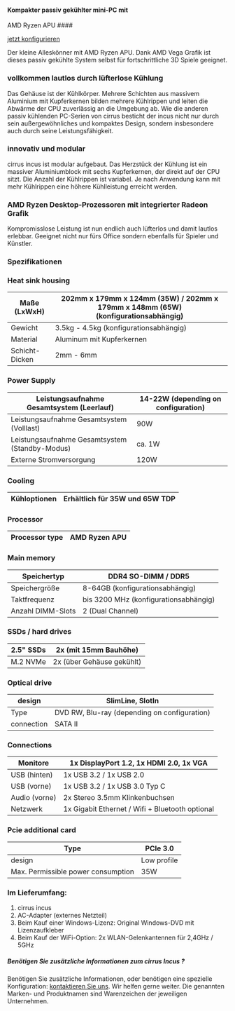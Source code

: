 #### Kompakter passiv gekühlter mini-PC mit
AMD Ryzen APU ####

[jetzt konfigurieren](https://www.cirrus7.com/produkte/cirrus7-incus/)

Der kleine Alleskönner mit AMD Ryzen APU. Dank AMD Vega Grafik ist dieses passiv gekühlte System selbst für fortschrittliche 3D Spiele geeignet.

### vollkommen lautlos durch lüfterlose Kühlung ###

Das Gehäuse ist der Kühlkörper. Mehrere Schichten aus massivem Aluminium mit Kupferkernen bilden mehrere Kühlrippen und leiten die Abwärme der CPU zuverlässig an die Umgebung ab. Wie die anderen passiv kühlenden PC-Serien von cirrus besticht der incus nicht nur durch sein außergewöhnliches und kompaktes Design, sondern insbesondere auch durch seine Leistungsfähigkeit.

### innovativ und modular ###

cirrus incus ist modular aufgebaut. Das Herzstück der Kühlung ist ein massiver Aluminiumblock mit sechs Kupferkernen, der direkt auf der CPU sitzt. Die Anzahl der Kühlrippen ist variabel. Je nach Anwendung kann mit mehr Kühlrippen eine höhere Kühlleistung erreicht werden.

### AMD Ryzen Desktop-Prozessoren mit integrierter Radeon Grafik ###

Kompromisslose Leistung ist nun endlich auch lüfterlos und damit lautlos erlebbar. Geeignet nicht nur fürs Office sondern ebenfalls für Spieler und Künstler.

### Spezifikationen ###

### Heat sink housing ###

| Maße (LxWxH) |202mm x 179mm x 124mm (35W) / 202mm x 179mm x 148mm (65W) (konfigurationsabhängig)|
|--------------|----------------------------------------------------------------------------------|
|   Gewicht    |                      3.5kg - 4.5kg (konfigurationsabhängig)                      |
|   Material   |                            Aluminum mit Kupferkernen                             |
|Schicht-Dicken|                                    2mm - 6mm                                     |

### Power Supply ###

|  Leistungsaufnahme Gesamtsystem (Leerlauf)   |14-22W (depending on configuration)|
|----------------------------------------------|-----------------------------------|
|  Leistungsaufnahme Gesamtsystem (Volllast)   |                90W                |
|Leistungsaufnahme Gesamtsystem (Standby-Modus)|              ca. 1W               |
|           Externe Stromversorgung            |               120W                |

### Cooling ###

|Kühloptionen|Erhältlich für 35W und 65W TDP|
|------------|------------------------------|

### Processor ###

|Processor type|AMD Ryzen APU|
|--------------|-------------|

### Main memory ###

|   Speichertyp   |         DDR4 SO-DIMM / DDR5         |
|-----------------|-------------------------------------|
|  Speichergröße  |   8-64GB (konfigurationsabhängig)   |
|  Taktfrequenz   |bis 3200 MHz (konfigurationsabhängig)|
|Anzahl DIMM-Slots|          2 (Dual Channel)           |

### SSDs / hard drives ###

|2.5" SSDs|  2x (mit 15mm Bauhöhe)  |
|---------|-------------------------|
|M.2 NVMe |2x (über Gehäuse gekühlt)|

### Optical drive ###

|  design  |              SlimLine, SlotIn              |
|----------|--------------------------------------------|
|   Type   |DVD RW, Blu-ray (depending on configuration)|
|connection|                  SATA II                   |

### Connections ###

|  Monitore   |    1x DisplayPort 1.2, 1x HDMI 2.0, 1x VGA    |
|-------------|-----------------------------------------------|
|USB (hinten) |            1x USB 3.2 / 1x USB 2.0            |
| USB (vorne) |         1x USB 3.2 / 1x USB 3.0 Typ C         |
|Audio (vorne)|        2x Stereo 3.5mm Klinkenbuchsen         |
|  Netzwerk   |1x Gigabit Ethernet / Wifi + Bluetooth optional|

### Pcie additional card ###

|               Type               | PCIe 3.0  |
|----------------------------------|-----------|
|              design              |Low profile|
|Max. Permissible power consumption|    35W    |

### Im Lieferumfang: ###

1. cirrus incus
2. AC-Adapter (externes Netzteil)
3. Beim Kauf einer Windows-Lizenz: Original Windows-DVD mit Lizenzaufkleber
4. Beim Kauf der WiFi-Option: 2x WLAN-Gelenkantennen für 2,4GHz / 5GHz

##### Benötigen Sie zusätzliche Informationen zum cirrus Incus ? #####

Benötigen Sie zusätzliche Informationen, oder benötigen eine spezielle Konfiguration: [kontaktieren Sie uns](https://www.cirrus7.com/contacts). Wir helfen gerne weiter. Die genannten Marken- und Produktnamen sind Warenzeichen der jeweiligen Unternehmen.
